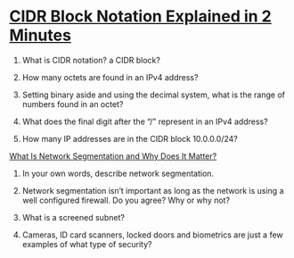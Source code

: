 #  [CIDR Block Notation Explained in 2 Minutes](https://medium.com/@ethicalentrepreneur/cidr-block-notation-explained-in-2-minutes-1010ec0dbc15)

1. What is CIDR notation? a CIDR block?

2. How many octets are found in an IPv4 address?

3. Setting binary aside and using the decimal system, what is the range of numbers found in an octet?

4. What does the final digit after the “/” represent in an IPv4 address?

5. How many IP addresses are in the CIDR block 10.0.0.0/24?


[What Is Network Segmentation and Why Does It Matter?](https://www.comptia.org/blog/security-awareness-training-network-segmentation)

1. In your own words, describe network segmentation.

2. Network segmentation isn’t important as long as the network is using a well configured firewall. Do you agree? Why or why not?

3. What is a screened subnet?

4. Cameras, ID card scanners, locked doors and biometrics are just a few examples of what type of security?